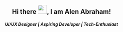## <p align = "center">Hi there <img src="https://raw.githubusercontent.com/MartinHeinz/MartinHeinz/master/wave.gif" width="30px" >, I am Alen Abraham! </p>

##### <p align = "center"> UI/UX Designer | Aspiring Developer | Tech-Enthusiast </p>

<!--
**Alenabraham07/Alenabraham07** is a ✨ _special_ ✨ repository because its `README.md` (this file) appears on your GitHub profile.

Here are some ideas to get you started:

- 🔭 I’m currently working on ...
- 🌱 I’m currently learning ...
- 👯 I’m looking to collaborate on ...
- 🤔 I’m looking for help with ...
- 💬 Ask me about ...
- 📫 How to reach me: ...
- 😄 Pronouns: ...
- ⚡ Fun fact: ...
-->
